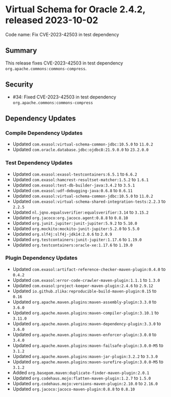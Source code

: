 # Virtual Schema for Oracle 2.4.2, released 2023-10-02

Code name: Fix CVE-2023-42503 in test dependency

## Summary

This release fixes CVE-2023-42503 in test dependency `org.apache.commons:commons-compress`.

## Security

* #34: Fixed CVE-2023-42503 in test dependency `org.apache.commons:commons-compress`

## Dependency Updates

### Compile Dependency Updates

* Updated `com.exasol:virtual-schema-common-jdbc:10.5.0` to `11.0.2`
* Updated `com.oracle.database.jdbc:ojdbc8:21.9.0.0` to `23.2.0.0`

### Test Dependency Updates

* Updated `com.exasol:exasol-testcontainers:6.5.1` to `6.6.2`
* Updated `com.exasol:hamcrest-resultset-matcher:1.5.2` to `1.6.1`
* Updated `com.exasol:test-db-builder-java:3.4.2` to `3.5.1`
* Updated `com.exasol:udf-debugging-java:0.6.8` to `0.6.11`
* Updated `com.exasol:virtual-schema-common-jdbc:10.5.0` to `11.0.2`
* Updated `com.exasol:virtual-schema-shared-integration-tests:2.2.3` to `2.2.5`
* Updated `nl.jqno.equalsverifier:equalsverifier:3.14` to `3.15.2`
* Updated `org.jacoco:org.jacoco.agent:0.8.8` to `0.8.10`
* Updated `org.junit.jupiter:junit-jupiter:5.9.2` to `5.10.0`
* Updated `org.mockito:mockito-junit-jupiter:5.2.0` to `5.5.0`
* Updated `org.slf4j:slf4j-jdk14:2.0.6` to `2.0.9`
* Updated `org.testcontainers:junit-jupiter:1.17.6` to `1.19.0`
* Updated `org.testcontainers:oracle-xe:1.17.6` to `1.19.0`

### Plugin Dependency Updates

* Updated `com.exasol:artifact-reference-checker-maven-plugin:0.4.0` to `0.4.2`
* Updated `com.exasol:error-code-crawler-maven-plugin:1.1.1` to `1.3.0`
* Updated `com.exasol:project-keeper-maven-plugin:2.4.6` to `2.9.12`
* Updated `io.github.zlika:reproducible-build-maven-plugin:0.15` to `0.16`
* Updated `org.apache.maven.plugins:maven-assembly-plugin:3.3.0` to `3.6.0`
* Updated `org.apache.maven.plugins:maven-compiler-plugin:3.10.1` to `3.11.0`
* Updated `org.apache.maven.plugins:maven-dependency-plugin:3.3.0` to `3.6.0`
* Updated `org.apache.maven.plugins:maven-enforcer-plugin:3.0.0` to `3.4.0`
* Updated `org.apache.maven.plugins:maven-failsafe-plugin:3.0.0-M5` to `3.1.2`
* Updated `org.apache.maven.plugins:maven-jar-plugin:3.2.2` to `3.3.0`
* Updated `org.apache.maven.plugins:maven-surefire-plugin:3.0.0-M5` to `3.1.2`
* Added `org.basepom.maven:duplicate-finder-maven-plugin:2.0.1`
* Updated `org.codehaus.mojo:flatten-maven-plugin:1.2.7` to `1.5.0`
* Updated `org.codehaus.mojo:versions-maven-plugin:2.10.0` to `2.16.0`
* Updated `org.jacoco:jacoco-maven-plugin:0.8.8` to `0.8.10`
